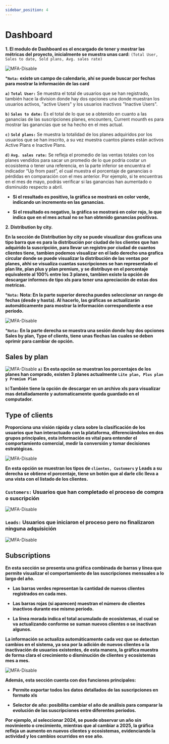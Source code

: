 ```yaml
---
sidebar_position: 4
---
```


# Dashboard

**1. El modulo de Dashboard es el encargado de tener y mostrar las métricas del proyecto, inicialmente se muestra unas card:**
`(Total User, Sales to date, Sold plans, Avg. sales rate)`

![MFA-Disable](/img/backoffice-user/dashboard_backoffice.png)

***`Nota:` existe un campo de calendario, ahí se puede buscar por fechas para mostrar la información de las card**

**`a)` `Total User:`**
Se muestra el total de usuarios que se han registrado, también hace la division donde hay dos opciones una donde muestran los usuarios activos, "active Users" y los usuarios inactivos "Inactive Users".

**`b)` `Sales to date:`**
Es el total de lo que se a obtenido en cuanto a las ganancias de las suscripciones planes, encounters, Current mounth es para mostrar las ganancias que se ha hecho en el mes actual.

**`c)` `Sold plans:`**
Se muestra la totalidad de los planes adquiridos por los usuarios que se han inscrito, a su vez muestra cuantos planes están activos Active Plans e Inactive Plans.

**`d)` `Avg. sales rate:`**
Se refleja el promedio de las ventas totales con los planes vendidos para sacar un promedio de lo que podria costar un ecosistema o tener una referencia,
en la parte inferior se encuentra el indicador “Up from past”, el cual muestra el porcentaje de ganancias o pérdidas en comparación con el mes anterior.
Por ejemplo, si te encuentras en el mes de mayo, podrás verificar si las ganancias han aumentado o disminuido respecto a abril.

- **Si el resultado es positivo, la gráfica se mostrará en color verde, indicando un incremento en las ganancias.**

- **Si el resultado es negativo, la gráfica se mostrará en color rojo, lo que indica que en el mes actual no se han obtenido ganancias positivas.**

**2. Distribution by city.**

**En la sección de Distribution by city se puede visualizar dos graficas una tipo barra que es para la distribución por ciudad de los clientes que han adquirido la suscripción, para llevar un registro por ciudad de cuantos clientes tiene, tambien podemos visualizar en el lado derecho una grafica circular donde se puede visualizar la distribución de las ventas por planes, ahhi se visualiza cuantas suscripciones se han representado el plan lite, plan plus y plan premium, y se distribuye en el porcentaje equivalente al 100% entre los 3 planes, tambien existe la opción de descargar informes de tipo xls para tener una apreciación de estas dos metricas.**

***`Nota:` Nota: En la parte superior derecha puedes seleccionar un rango de fechas (desde y hasta). Al hacerlo, las gráficas se actualizarán automáticamente para mostrar la información correspondiente a ese período.**

![MFA-Disable](/img/backoffice-user/distribution_city_backoffice.png)

***`Nota:` En la parte derecha se muestra una sesión donde hay dos opciones Sales by plan, Type of clients, tiene unas flechas las cuales se deben oprimir para cambiar de opción.**

## Sales by plan

![MFA-Disable](/img/backoffice-user/sales_plan_backoffice.png)
**`a)` En esta opción se muestran los porcentajes de los planes han comprado, existen 3 planes actualmente `Lite plan, Plus plan y Premium Plan`**

**`b)`También tiene la opción de descargar en un archivo xls para visualizar mas detalladamente y automaticamente queda guardado en el computador.**

## Type of clients

**Proporciona una visión rápida y clara sobre la clasificación de los usuarios que han interactuado con la plataforma, diferenciándolos en dos grupos principales, esta información es vital para entender el comportamiento comercial, medir la conversión y tomar decisiones estratégicas.**

![MFA-Disable](/img/backoffice-user/type_clients_backoffice.png)

**En esta opción se muestran los tipos de `clientes, Customers` y Leads a su derecha se obtiene el porcentaje, tiene un botón que al darle clic lleva a una vista con el listado de los clientes.**

### `Customers:` Usuarios que han completado el proceso de compra o suscripción

![MFA-Disable](/img/backoffice-user/customer_backoffice.png)

### `Leads:` Usuarios que iniciaron el proceso pero no finalizaron ninguna adquisición

![MFA-Disable](/img/backoffice-user/leads_backoffice.png)

## Subscriptions

**En esta sección se presenta una gráfica combinada de barras y línea que permite visualizar el comportamiento de las suscripciones mensuales a lo largo del año.**

- **Las barras verdes representan la cantidad de nuevos clientes registrados en cada mes.**

- **Las barras rojas (si aparecen) muestran el número de clientes inactivos durante ese mismo período.**

- **La línea morada indica el total acumulado de ecosistemas, el cual se va actualizando conforme se suman nuevos clientes o se inactivan algunos.**

**La información se actualiza automáticamente cada vez que se detectan cambios en el sistema, ya sea por la adición de nuevos clientes o la inactivación de usuarios existentes, de esta manera, la gráfica muestra de forma clara el crecimiento o disminución de clientes y ecosistemas mes a mes.**

![MFA-Disable](/img/backoffice-user/suscription_backoffice.png)

**Además, esta sección cuenta con dos funciones principales:**

- **Permite exportar todos los datos detallados de las suscripciones en formato xls**

- **Selector de año: posibilita cambiar el año de análisis para comparar la evolución de las suscripciones entre diferentes períodos.**

**Por ejemplo, al seleccionar 2024, se puede observar un año sin movimiento o crecimiento, mientras que al cambiar a 2025, la gráfica refleja un aumento en nuevos clientes y ecosistemas, evidenciando la actividad y los cambios ocurridos en ese año.**


